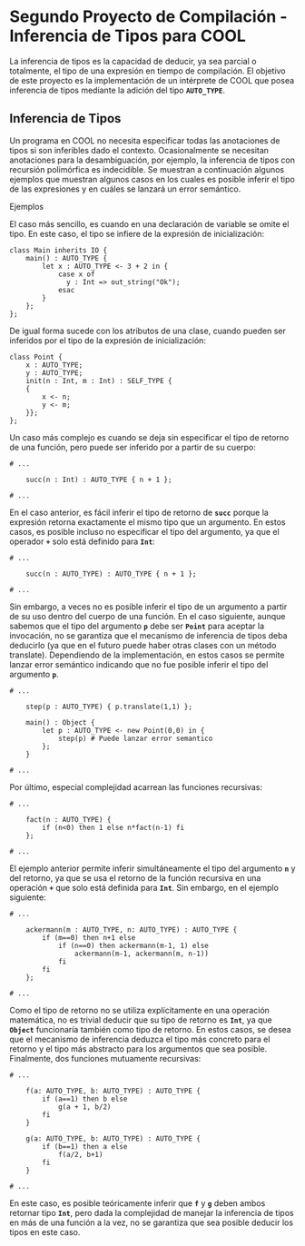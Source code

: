 # Segundo Proyecto de Compilación - Inferencia de Tipos para COOL
La inferencia de tipos es la capacidad de deducir, ya sea parcial o totalmente, el tipo de una expresión en
tiempo de compilación. El objetivo de este proyecto es la implementación de un intérprete de COOL que
posea inferencia de tipos mediante la adición del tipo **`AUTO_TYPE`**.

## Inferencia de Tipos
Un programa en COOL no necesita especificar todas las anotaciones de tipos si son inferibles dado el
contexto. Ocasionalmente se necesitan anotaciones para la desambiguación, por ejemplo, la inferencia de
tipos con recursión polimórfica es indecidible. Se muestran a continuación algunos ejemplos que muestran
algunos casos en los cuales es posible inferir el tipo de las expresiones y en cuáles se lanzará un error
semántico.

Ejemplos

El caso más sencillo, es cuando en una declaración de variable se omite el tipo. En este caso, el tipo se
infiere de la expresión de inicialización:

```
class Main inherits IO {
    main() : AUTO_TYPE {
        let x : AUTO_TYPE <- 3 + 2 in {
            case x of
              y : Int => out_string("Ok");
            esac
        }
    };
};
```
De igual forma sucede con los atributos de una clase, cuando pueden ser inferidos por el tipo de la expresión
de inicialización:

```
class Point {
    x : AUTO_TYPE;
    y : AUTO_TYPE;
    init(n : Int, m : Int) : SELF_TYPE {
    {
        x <- n;
        y <- m;
    }};
};
```

Un caso más complejo es cuando se deja sin especificar el tipo de retorno de una función, pero puede ser
inferido por a partir de su cuerpo:

```
# ...

    succ(n : Int) : AUTO_TYPE { n + 1 };

# ...
```

En el caso anterior, es fácil inferir el tipo de retorno de **`succ`** porque la expresión retorna exactamente el
mismo tipo que un argumento. En estos casos, es posible incluso no especificar el tipo del argumento, ya
que el operador **`+`** solo está definido para **`Int`**:

```
# ...

    succ(n : AUTO_TYPE) : AUTO_TYPE { n + 1 };

# ...
```

Sin embargo, a veces no es posible inferir el tipo de un argumento a partir de su uso dentro del cuerpo de
una función. En el caso siguiente, aunque sabemos que el tipo del argumento **`p`** debe ser **`Point`** para
aceptar la invocación, no se garantiza que el mecanismo de inferencia de tipos deba deducirlo (ya que en el
futuro puede haber otras clases con un método translate). Dependiendo de la implementación, en estos
casos se permite lanzar error semántico indicando que no fue posible inferir el tipo del argumento **`p`**.

```
# ...
    
    step(p : AUTO_TYPE) { p.translate(1,1) };

    main() : Object {
        let p : AUTO_TYPE <- new Point(0,0) in {
            step(p) # Puede lanzar error semantico
        };
    }

# ...
```

Por último, especial complejidad acarrean las funciones recursivas:

```
# ...

    fact(n : AUTO_TYPE) {
        if (n<0) then 1 else n*fact(n-1) fi
    };

# ...
```

El ejemplo anterior permite inferir simultáneamente el tipo del argumento **`n`** y del retorno, ya que se usa el
retorno de la función recursiva en una operación **`+`** que solo está definida para **`Int`**. Sin embargo, en el
ejemplo siguiente:

```
# ...

    ackermann(m : AUTO_TYPE, n: AUTO_TYPE) : AUTO_TYPE {
        if (m==0) then n+1 else
            if (n==0) then ackermann(m-1, 1) else
                ackermann(m-1, ackermann(m, n-1))
            fi
        fi
    };

# ...
```

Como el tipo de retorno no se utiliza explícitamente en una operación matemática, no es trivial deducir que
su tipo de retorno es **`Int`**, ya que **`Object`** funcionaría también como tipo de retorno. En estos casos, se
desea que el mecanismo de inferencia deduzca el tipo más concreto para el retorno y el tipo más abstracto
para los argumentos que sea posible. Finalmente, dos funciones mutuamente recursivas:

```
# ...

    f(a: AUTO_TYPE, b: AUTO_TYPE) : AUTO_TYPE {
        if (a==1) then b else
            g(a + 1, b/2)
        fi
    }

    g(a: AUTO_TYPE, b: AUTO_TYPE) : AUTO_TYPE {
        if (b==1) then a else
            f(a/2, b+1)
        fi
    }

# ...
```

En este caso, es posible teóricamente inferir que **`f`** y **`g`** deben ambos retornar tipo **`Int`**, pero dada la
complejidad de manejar la inferencia de tipos en más de una función a la vez, no se garantiza que sea
posible deducir los tipos en este caso.